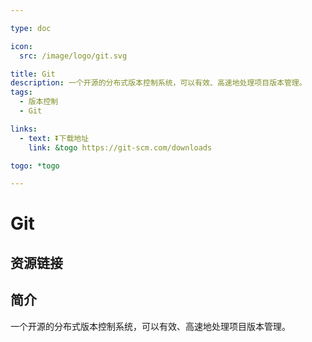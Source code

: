 ```yaml
---

type: doc

icon:
  src: /image/logo/git.svg

title: Git
description: 一个开源的分布式版本控制系统，可以有效、高速地处理项目版本管理。
tags:
  - 版本控制
  - Git

links:
  - text: ⏬下载地址
    link: &togo https://git-scm.com/downloads

togo: *togo

---
```


<ShowLogo />

# Git

<ShowTags />

<ShowBreadcrumb />

## 资源链接

<ShowLinks />

## 简介

一个开源的分布式版本控制系统，可以有效、高速地处理项目版本管理。
